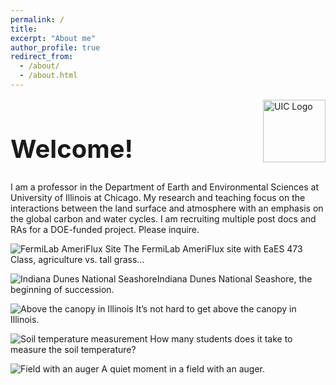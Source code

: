 ```yaml
---
permalink: /
title:
excerpt: "About me"
author_profile: true
redirect_from: 
  - /about/
  - /about.html
---
```


<div style="display: flex; align-items: center; justify-content: space-between; margin-bottom: 2em;">
  <h1 style="font-size: 40px; font-weight: bold; margin-bottom: 0; margin-right: 20px;">Welcome!</h1>
  <img src="https://berkelha.people.uic.edu/wp-content/uploads/CAMP.CIRC_.SM_.RED_-300x300.png" alt="UIC Logo" style="height: 100px; width: auto;">
</div>

I am a professor in the Department of Earth and Environmental Sciences at University of Illinois at Chicago. My research and teaching focus on the interactions between the land surface and atmosphere with an emphasis on the global carbon and water cycles. I am recruiting multiple post docs and RAs for a DOE-funded project. Please inquire.

![FermiLab AmeriFlux Site](http://berkelha.people.uic.edu/wp-content/uploads/xid-53617990_2.jpg) The FermiLab AmeriFlux site with EaES 473 Class, agriculture vs. tall grass…

![Indiana Dunes National Seashore](http://berkelha.people.uic.edu/wp-content/uploads/IMG_0185.jpg)Indiana Dunes National Seashore, the beginning of succession.

![Above the canopy in Illinois](http://berkelha.people.uic.edu/wp-content/uploads/IMG_3044.jpg) It’s not hard to get above the canopy in Illinois.

![Soil temperature measurement](http://berkelha.people.uic.edu/wp-content/uploads/IMG_0200-e1541525895314.jpg) How many students does it take to measure the soil temperature?

![Field with an auger](http://berkelha.people.uic.edu/wp-content/uploads/IMG_0191.jpg) A quiet moment in a field with an auger.
